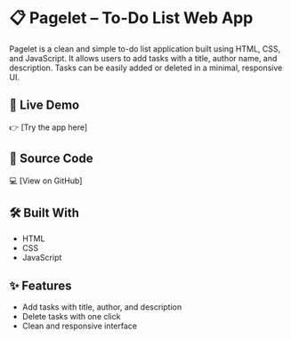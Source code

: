 # 📋 Pagelet – To-Do List Web App

Pagelet is a clean and simple to-do list application built using HTML, CSS, and JavaScript. It allows users to add tasks with a title, author name, and description. Tasks can be easily added or deleted in a minimal, responsive UI.

## 🔗 Live Demo
👉 [Try the app here] 

## 📁 Source Code
💻 [View on GitHub]

## 🛠️ Built With
- HTML
- CSS
- JavaScript

## ✨ Features
- Add tasks with title, author, and description
- Delete tasks with one click
- Clean and responsive interface
